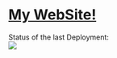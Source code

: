 # <a href="https://nefedov.website" target="_blank">My WebSite!</a><br>
Status of the last Deployment:<br>
<img src="https://github.com/Lyedok/WebSite/actions/workflows/main.yml/badge.svg"><br>
